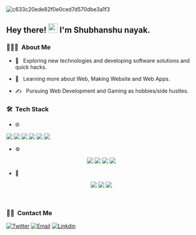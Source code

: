 
![c633c20ede82f0e0ced7d570dbe3a1f3](https://cdn.dribbble.com/users/1019864/screenshots/3079099/codeloop.gif)

  

<h2> Hey there! <img  src="https://media.giphy.com/media/hvRJCLFzcasrR4ia7z/giphy.gif"  width="25px"> I'm Shubhanshu nayak.</h2>

  

<h3> 👨🏻‍💻 &nbsp;About Me </h3>

  

- 🤔 &nbsp; Exploring new technologies and developing software solutions and quick hacks.

- 🌱 &nbsp; Learning more about Web, Making Website and Web Apps.

- ✍️ &nbsp; Pursuing Web Development and Gaming as hobbies/side hustles.

  

<h3> 🛠 &nbsp;Tech Stack</h3>

  

- 🌐 &nbsp; 

  <p align="center">
<img src="https://img.shields.io/badge/html5-%23E34F26.svg?style=for-the-badge&logo=html5&logoColor=white">
<img src="https://img.shields.io/badge/javascript-%23323330.svg?style=for-the-badge&logo=javascript&logoColor=%23F7DF1E">
<img src="https://img.shields.io/badge/react-%2320232a.svg?style=for-the-badge&logo=react&logoColor=%2361DAFB">
<img src="https://img.shields.io/badge/redux-%23593d88.svg?style=for-the-badge&logo=redux&logoColor=white">
<img src="https://img.shields.io/badge/tailwindcss-%2338B2AC.svg?style=for-the-badge&logo=tailwind-css&logoColor=white">
<img src="https://img.shields.io/badge/bootstrap-%23563D7C.svg?style=for-the-badge&logo=bootstrap&logoColor=white">
</p>
  

- ⚙️ &nbsp;


<p align="center">
<img src="https://img.shields.io/badge/node.js-6DA55F?style=for-the-badge&logo=node.js&logoColor=white">
<img src="https://img.shields.io/badge/express.js-%23404d59.svg?style=for-the-badge&logo=express&logoColor=%2361DAFB">
<img src="https://img.shields.io/badge/JWT-black?style=for-the-badge&logo=JSON%20web%20tokens">
<img src="https://img.shields.io/badge/MongoDB-%234ea94b.svg?style=for-the-badge&logo=mongodb&logoColor=white">
</p>

- 🔧 &nbsp;
<p align="center">
<img src="https://img.shields.io/badge/git-%23F05033.svg?style=for-the-badge&logo=git&logoColor=white">
<img src="https://img.shields.io/badge/github-%23121011.svg?style=for-the-badge&logo=github&logoColor=white">
<img src="https://img.shields.io/badge/vercel-%23000000.svg?style=for-the-badge&logo=vercel&logoColor=white">
</p>
<br/>

<h3> 🤝🏻 &nbsp;Contact Me </h3>

<p  align="flex center">

<a  href="https://twitter.com/irl_introvert06"><img  alt="Twitter"  src="https://img.shields.io/badge/Twitter-Sahil%20Verma-blue?style=flat-square&logo=twitter"></a>
<a  href="mailto:nayakshubhanshu69@gmail.com"><img  alt="Email"  src="https://img.shields.io/badge/Email-nayakshubhanshu69@gmail.com-blue?style=flat-square&logo=gmail"></a>
<a href="https://www.linkedin.com/in/shubhanshu-nayak-9332562a4"><img alt="Linkdin" src="https://img.shields.io/badge/LinkedIn-Shubhanshu Nayak-blue?"></a>
</p>
